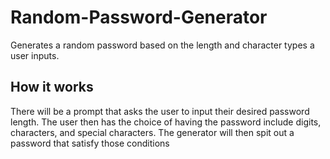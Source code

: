 # Random-Password-Generator
Generates a random password based on the length and character types a user inputs.

## How it works
There will be a prompt that asks the user to input their desired password length. The user then has the choice of having the password include digits, characters, and special characters. The generator will then spit out a password that satisfy those conditions
